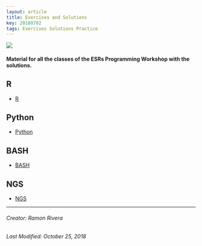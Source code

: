 ```yaml
---
layout: article
title: Exercises and Solutions
key: 20180702
tags: Exercises Solutions Practice
---
```


![](https://i.imgur.com/KMVYY8O.png)  
#### Material for all the classes of the ESRs Programming Workshop with the solutions. 

## R  
- [R]()  

## Python  
- [Python]()  

## BASH  
- [BASH]()  

## NGS  
- [NGS]()  
  
  
---
###### Creator: Ramon Rivera  
###### Last Modified: October 25, 2018  
